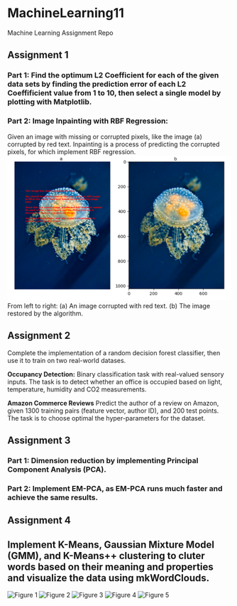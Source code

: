 # MachineLearning11
Machine Learning Assignment Repo

## Assignment 1

### Part 1: Find the optimum L2 Coefficient for each of the given data sets by finding the prediction error of each L2 Coeffificient value from 1 to 10, then select a single model by plotting with Matplotlib.

### Part 2: Image Inpainting with RBF Regression:
Given an image with missing or corrupted pixels, like the image (a) corrupted by red text. Inpainting is a process of predicting the corrupted pixels, for which implement RBF regression.
![Image showing the Regression](https://github.com/HarryZ7G/MachineLearning11/blob/main/images/A1_Jelly.png?raw=true)
From left to right: (a) An image corrupted with red text. (b) The image restored by the algorithm.

## Assignment 2

Complete the implementation of a random decision forest classifier, then use it to train on two real-world datases.

**Occupancy Detection:**
Binary classification task with real-valued sensory inputs. The task is to detect whether an office is occupied based on light, temperature, humidity and CO2 measurements.

**Amazon Commerce Reviews**
Predict the author of a review on Amazon, given 1300 training pairs (feature vector, author ID), and 200 test points. The task is to choose optimal the hyper-parameters for the dataset.

## Assignment 3

### Part 1: Dimension reduction by implementing Principal Component Analysis (PCA).

### Part 2: Implement EM-PCA, as EM-PCA runs much faster and achieve the same results.

## Assignment 4

## Implement K-Means, Gaussian Mixture Model (GMM), and K-Means++ clustering to cluter words based on their meaning and properties and visualize the data using mkWordClouds.
![Figure 1](https://github.com/HarryZ7G/MachineLearning11/blob/main/images/A4_Figure_1?raw=true)
![Figure 2](https://github.com/HarryZ7G/MachineLearning11/blob/main/images/A4_Figure_2?raw=true)
![Figure 3](https://github.com/HarryZ7G/MachineLearning11/blob/main/images/A4_Figure_3?raw=true)
![Figure 4](https://github.com/HarryZ7G/MachineLearning11/blob/main/images/A4_Figure_4?raw=true)
![Figure 5](https://github.com/HarryZ7G/MachineLearning11/blob/main/images/A4_Figure_5?raw=true)

